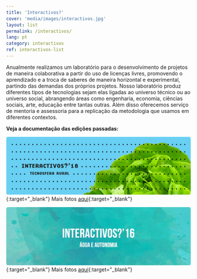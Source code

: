 ```yaml
---
title: 'Interactivos?'
cover: 'media/images/interactivos.jpg'
layout: list
permalink: /interactivos/
lang: pt
category: interactivos
ref: interactivos-list
---
```

Anualmente realizamos um laboratório para o desenvolvimento de projetos de maneira colaborativa a partir do uso de licenças livres, promovendo o aprendizado e a troca de saberes de maneira horizontal e experimental, partindo das demandas dos próprios projetos. Nosso laboratório produz diferentes tipos de tecnologias sejam elas ligadas ao universo técnico ou ao universo social, abrangendo áreas como engenharia, economia, ciências sociais, arte, educação entre tantas outras. Além disso oferecemos serviço de mentoria e assessoria para a replicação da metodologia que usamos em diferentes contextos.

  
**Veja a documentação das edições passadas:**
  
[![](/media/images/interactivos18.jpg)](https://interactivos.silo.org.br/2018){:target="_blank"}
Mais fotos [aqui](https://www.flickr.com/photos/silolatitude/albums){:target="_blank"}
  
[![](/media/images/interactivos16.jpg)](https://interactivos.silo.org.br/2016){:target="_blank"}
Mais fotos [aqui](https://www.flickr.com/photos/interactivos16/){:target="_blank"}


